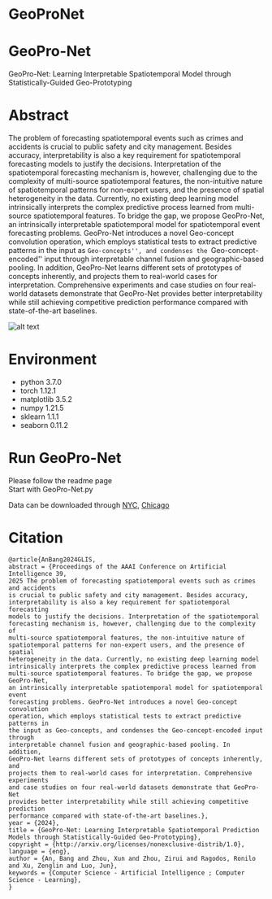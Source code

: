 # GeoProNet

# GeoPro-Net
GeoPro-Net: Learning Interpretable Spatiotemporal Model through Statistically-Guided Geo-Prototyping

# Abstract
The problem of forecasting spatiotemporal events such as crimes and accidents is crucial to public safety and city management. Besides accuracy, interpretability is also a key requirement for spatiotemporal forecasting models to justify the decisions. Interpretation of the spatiotemporal forecasting mechanism is, however, challenging due to the complexity of multi-source spatiotemporal features, the non-intuitive nature of spatiotemporal patterns for non-expert users, and the presence of spatial heterogeneity in the data.
Currently, no existing deep learning model intrinsically interprets the complex predictive process learned from multi-source spatiotemporal features. To bridge the gap, we propose GeoPro-Net, an intrinsically interpretable spatiotemporal model for spatiotemporal event forecasting problems. GeoPro-Net introduces a novel Geo-concept convolution operation, which employs statistical tests to extract predictive patterns in the input as ``Geo-concepts'', and condenses the ``Geo-concept-encoded'' input through interpretable channel fusion and geographic-based pooling. In addition, GeoPro-Net learns different sets of prototypes of concepts inherently, and projects them to real-world cases for interpretation. Comprehensive experiments and case studies on four real-world datasets demonstrate that GeoPro-Net provides better interpretability while still achieving competitive prediction performance compared with state-of-the-art baselines.

![alt text](https://github.com/BANG23333/GeoProNet/blob/main/img/framework.jpg)

# Environment
- python 3.7.0
- torch 1.12.1
- matplotlib 3.5.2
- numpy 1.21.5
- sklearn 1.1.1
- seaborn 0.11.2

# Run GeoPro-Net
Please follow the readme page \
Start with GeoPro-Net.py

Data can be downloaded through [NYC](https://drive.google.com/file/d/17Sc5TBSmqqzxI30HfzvJr6xkhVN0ehFm/view?usp=sharing), [Chicago](https://drive.google.com/file/d/1mMhyRK2gDsIFUO9AajWX2cCEntzxB24J/view?usp=sharing)

# Citation
```
@article{AnBang2024GLIS,
abstract = {Proceedings of the AAAI Conference on Artificial Intelligence 39,
2025 The problem of forecasting spatiotemporal events such as crimes and accidents
is crucial to public safety and city management. Besides accuracy,
interpretability is also a key requirement for spatiotemporal forecasting
models to justify the decisions. Interpretation of the spatiotemporal
forecasting mechanism is, however, challenging due to the complexity of
multi-source spatiotemporal features, the non-intuitive nature of
spatiotemporal patterns for non-expert users, and the presence of spatial
heterogeneity in the data. Currently, no existing deep learning model
intrinsically interprets the complex predictive process learned from
multi-source spatiotemporal features. To bridge the gap, we propose GeoPro-Net,
an intrinsically interpretable spatiotemporal model for spatiotemporal event
forecasting problems. GeoPro-Net introduces a novel Geo-concept convolution
operation, which employs statistical tests to extract predictive patterns in
the input as Geo-concepts, and condenses the Geo-concept-encoded input through
interpretable channel fusion and geographic-based pooling. In addition,
GeoPro-Net learns different sets of prototypes of concepts inherently, and
projects them to real-world cases for interpretation. Comprehensive experiments
and case studies on four real-world datasets demonstrate that GeoPro-Net
provides better interpretability while still achieving competitive prediction
performance compared with state-of-the-art baselines.},
year = {2024},
title = {GeoPro-Net: Learning Interpretable Spatiotemporal Prediction Models through Statistically-Guided Geo-Prototyping},
copyright = {http://arxiv.org/licenses/nonexclusive-distrib/1.0},
language = {eng},
author = {An, Bang and Zhou, Xun and Zhou, Zirui and Ragodos, Ronilo and Xu, Zenglin and Luo, Jun},
keywords = {Computer Science - Artificial Intelligence ; Computer Science - Learning},
}
```
